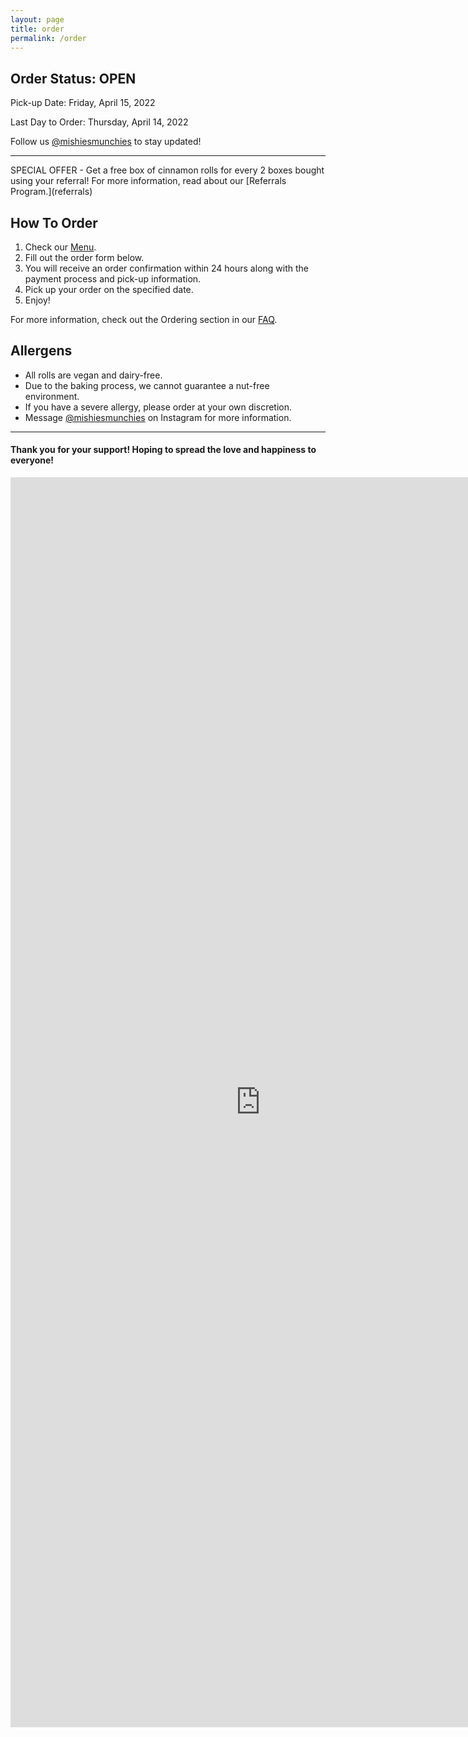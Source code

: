 ```yaml
---
layout: page
title: order
permalink: /order
---
```


## Order Status: OPEN
Pick-up Date: Friday, April 15, 2022

Last Day to Order: Thursday, April 14, 2022

Follow us [@mishiesmunchies](https://www.instagram.com/mishiesmunchies/) to stay updated!

---

<div class="note"></div>
SPECIAL OFFER - Get a free box of cinnamon rolls for every 2 boxes bought using your referral! For more information, read about our [Referrals Program.](referrals)

## How To Order
1. Check our [Menu](menu).
2. Fill out the order form below.
3. You will receive an order confirmation within 24 hours along with the payment process and pick-up information.
4. Pick up your order on the specified date.
5. Enjoy!

For more information, check out the Ordering section in our [FAQ](faq).

## Allergens
- All rolls are vegan and dairy-free. 
- Due to the baking process, we cannot guarantee a nut-free environment. 
- If you have a severe allergy, please order at your own discretion. 
- Message [@mishiesmunchies](https://www.instagram.com/mishiesmunchies/) on Instagram for more information. 

---

#### Thank you for your support! Hoping to spread the love and happiness to everyone!

<iframe class="google-form" src="https://docs.google.com/forms/d/e/1FAIpQLSfuDx8gzm7VhwqWfyYDL8pve3tsZaDPJ70bwes-9EZ683i2RQ/viewform?embedded=true" width="800" height="2000" frameborder="0" marginheight="0" marginwidth="0">Loading…</iframe>